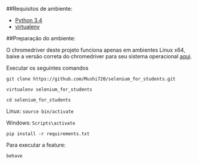 ##Requisitos de ambiente:

- [Python 3.4](https://www.python.org/downloads/release/python-344/)
- [virtualenv](https://virtualenv.readthedocs.org/en/latest/installation.html)
    
##Preparação do ambiente:

O chromedriver deste projeto funciona apenas em ambientes Linux x64, baixe a versão correta do chromedriver para seu sistema operacional [aqui](http://chromedriver.storage.googleapis.com/index.html?path=2.20/).

Executar os seguintes comandos

`git clone https://github.com/Mushi720/selenium_for_students.git`

`virtualenv selenium_for_students`

`cd selenium_for_students`

Linux: `source bin/activate`

Windows: `Scripts\activate`

`pip install -r requirements.txt`

Para executar a feature:

`behave`

